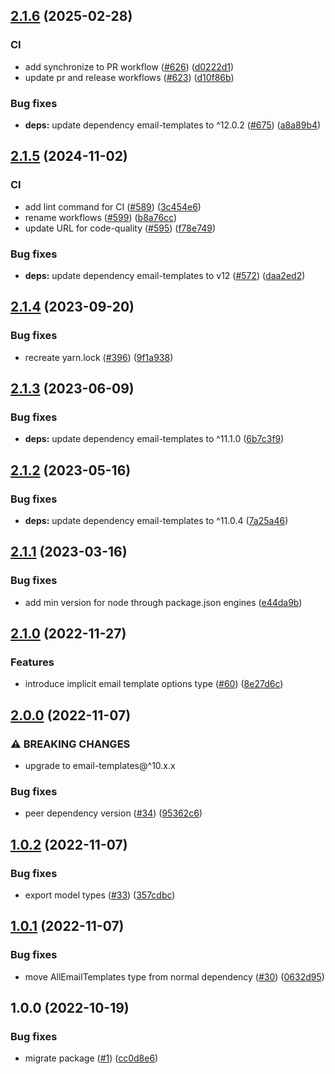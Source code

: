 ## [2.1.6](https://github.com/technology-studio/email-service-node-peer/compare/v2.1.5...v2.1.6) (2025-02-28)


### CI

* add synchronize to PR workflow ([#626](https://github.com/technology-studio/email-service-node-peer/issues/626)) ([d0222d1](https://github.com/technology-studio/email-service-node-peer/commit/d0222d1bb4838b438ccfabe8c61937a715d63c8f))
* update pr and release workflows ([#623](https://github.com/technology-studio/email-service-node-peer/issues/623)) ([d10f86b](https://github.com/technology-studio/email-service-node-peer/commit/d10f86b613b1e0ba8dd73698a864b59e4c1f5957))


### Bug fixes

* **deps:** update dependency email-templates to ^12.0.2 ([#675](https://github.com/technology-studio/email-service-node-peer/issues/675)) ([a8a89b4](https://github.com/technology-studio/email-service-node-peer/commit/a8a89b437395dba7077106a933b513c250a25f66))

## [2.1.5](https://github.com/technology-studio/email-service-node-peer/compare/v2.1.4...v2.1.5) (2024-11-02)


### CI

* add lint command for CI ([#589](https://github.com/technology-studio/email-service-node-peer/issues/589)) ([3c454e6](https://github.com/technology-studio/email-service-node-peer/commit/3c454e6bb7919de35bf434b7f674960097206d05))
* rename workflows ([#599](https://github.com/technology-studio/email-service-node-peer/issues/599)) ([b8a76cc](https://github.com/technology-studio/email-service-node-peer/commit/b8a76cc0a3739395c460ae5e36d9e7a9a0ec7a3b))
* update URL for code-quality ([#595](https://github.com/technology-studio/email-service-node-peer/issues/595)) ([f78e749](https://github.com/technology-studio/email-service-node-peer/commit/f78e749feabc08b3d7180df7843a54308ebdfdc9))


### Bug fixes

* **deps:** update dependency email-templates to v12 ([#572](https://github.com/technology-studio/email-service-node-peer/issues/572)) ([daa2ed2](https://github.com/technology-studio/email-service-node-peer/commit/daa2ed2b5de3bd6c7c79420de1be8559e4802588))

## [2.1.4](https://github.com/technology-studio/email-service-node-peer/compare/v2.1.3...v2.1.4) (2023-09-20)


### Bug fixes

* recreate yarn.lock ([#396](https://github.com/technology-studio/email-service-node-peer/issues/396)) ([9f1a938](https://github.com/technology-studio/email-service-node-peer/commit/9f1a93821bd873622a654a6090cfdfee7db06aa0))

## [2.1.3](https://github.com/technology-studio/email-service-node-peer/compare/v2.1.2...v2.1.3) (2023-06-09)


### Bug fixes

* **deps:** update dependency email-templates to ^11.1.0 ([6b7c3f9](https://github.com/technology-studio/email-service-node-peer/commit/6b7c3f9b43ff5df30bc8db0a1258d89c3be5a568))

## [2.1.2](https://github.com/technology-studio/email-service-node-peer/compare/v2.1.1...v2.1.2) (2023-05-16)


### Bug fixes

* **deps:** update dependency email-templates to ^11.0.4 ([7a25a46](https://github.com/technology-studio/email-service-node-peer/commit/7a25a46acacca4bb1f0d25e5bb591cb9e52f50b5))

## [2.1.1](https://github.com/technology-studio/email-service-node-peer/compare/v2.1.0...v2.1.1) (2023-03-16)


### Bug fixes

* add min version for node through package.json engines ([e44da9b](https://github.com/technology-studio/email-service-node-peer/commit/e44da9b48eb1b32d59308ab4d9f14176f35dd11c))

## [2.1.0](https://github.com/technology-studio/email-service-node-peer/compare/v2.0.0...v2.1.0) (2022-11-27)


### Features

* introduce implicit email template options type ([#60](https://github.com/technology-studio/email-service-node-peer/issues/60)) ([8e27d6c](https://github.com/technology-studio/email-service-node-peer/commit/8e27d6c98d615e77a1ff29da17321ef02426899d))

## [2.0.0](https://github.com/technology-studio/email-service-node-peer/compare/v1.0.2...v2.0.0) (2022-11-07)


### ⚠ BREAKING CHANGES

* upgrade to email-templates@^10.x.x

### Bug fixes

* peer dependency version ([#34](https://github.com/technology-studio/email-service-node-peer/issues/34)) ([95362c6](https://github.com/technology-studio/email-service-node-peer/commit/95362c6c20b5d68224081cc959d2b300375c44e3))

## [1.0.2](https://github.com/technology-studio/email-service-node-peer/compare/v1.0.1...v1.0.2) (2022-11-07)


### Bug fixes

* export model types ([#33](https://github.com/technology-studio/email-service-node-peer/issues/33)) ([357cdbc](https://github.com/technology-studio/email-service-node-peer/commit/357cdbce3c5ba66c2ed9f0897e83153d08d7b594))

## [1.0.1](https://github.com/technology-studio/email-service-node-peer/compare/v1.0.0...v1.0.1) (2022-11-07)


### Bug fixes

* move AllEmailTemplates type from normal dependency ([#30](https://github.com/technology-studio/email-service-node-peer/issues/30)) ([0632d95](https://github.com/technology-studio/email-service-node-peer/commit/0632d95d46e3a4b025a6090f45b1d57656157e8c))

## 1.0.0 (2022-10-19)


### Bug fixes

* migrate package ([#1](https://github.com/technology-studio/email-service-node-peer/issues/1)) ([cc0d8e6](https://github.com/technology-studio/email-service-node-peer/commit/cc0d8e68c1f51a492ca2977f853772f51f4636f7))
